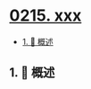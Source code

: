 # [0215. xxx](https://github.com/Tdahuyou/TNotes.leetcode/tree/main/notes/0215.%20xxx)

<!-- region:toc -->

- [1. 📝 概述](#1--概述)

<!-- endregion:toc -->

## 1. 📝 概述
